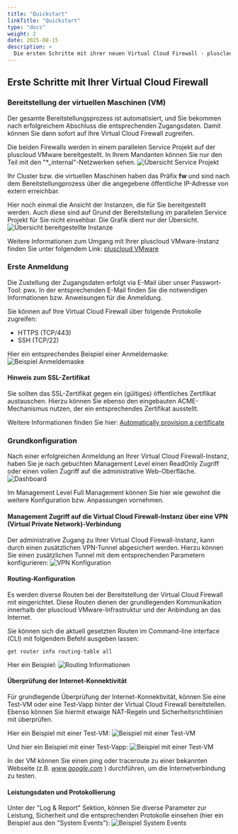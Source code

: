 ```yaml
---
title: "Quickstart"
linkTitle: "Quickstart"
type: "docs"
weight: 2
date: 2025-08-15
description: >
  Die ersten Schritte mit ihrer neuen Virtual Cloud Firewall - pluscloud VMware
---
```


## Erste Schritte mit Ihrer Virtual Cloud Firewall

### Bereitstellung der virtuellen Maschinen (VM)

Der gesamte Bereitstellungsprozess ist automatisiert, und Sie bekommen nach erfolgreichem Abschluss die entsprechenden Zugangsdaten. Damit können Sie dann sofort auf Ihre Virtual Cloud Firewall zugreifen.

Die beiden Firewalls werden in einem parallelen Service Projekt auf der pluscloud VMware bereitgestellt. In Ihrem Mandanten können Sie nur den Teil mit den "*_internal"-Netzwerken sehen.
![Übersicht Service Projekt](01_vcfw_pcv_serviceproject.png)

Ihr Cluster bzw. die virtuellen Maschinen haben das Präfix **fw** und sind nach dem Bereitstellungprozess über die angegebene öffentliche IP-Adresse von extern erreichbar.

Hier noch einmal die Ansicht der Instanzen, die für Sie bereitgestellt werden. Auch diese sind auf Grund der Bereitstellung im parallelen Service Projekt für Sie nicht einsehbar. Die Grafik dient nur der Übersicht.
![Übersicht bereitgestellte Instanze](02_vcfw_pcv_instance_overview.png)

Weitere Informationen zum Umgang mit Ihrer pluscloud VMware-Instanz finden Sie unter folgendem Link:
[pluscloud VMware](https://docs.plusserver.com/de/compute/pluscloudvmware/)

### Erste Anmeldung

Die Zustellung der Zugangsdaten erfolgt via E-Mail über unser Passwort-Tool: pwx. In der entsprechenden E-Mail finden Sie die notwendigen Informationen bzw. Anweisungen für die Anmeldung.

Sie können auf Ihre Virtual Cloud Firewall über folgende Protokolle zugreifen:

* HTTPS (TCP/443)
* SSH (TCP/22)

Hier ein entsprechendes Beispiel einer Anmeldemaske:
![Beispiel Anmeldemaske](03_vcfw_pcv_login_screen.png)

#### Hinweis zum SSL-Zertifikat

Sie sollten das SSL-Zertifikat gegen ein (gültiges) öffentliches Zertifikat austauschen. Hierzu können Sie ebenso den eingebauten ACME-Mechanismus nutzen, der ein entsprechendes Zertifikat ausstellt.

Weitere Informationen finden Sie hier:
[Automatically provision a certificate](https://docs.fortinet.com/document/fortigate/7.4.0/administration-guide/822087/automatically-provision-a-certificate)

### Grundkonfiguration

Nach einer erfolgreichen Anmeldung an Ihrer Virtual Cloud Firewall-Instanz, haben Sie je nach gebuchten Management Level einen ReadOnly Zugriff oder einen vollen Zugriff auf die administrative Web-Oberfläche.
![Dashboard](04_vcfw_pcv_dashboard.png)

Im Management Level Full Management können Sie hier wie gewohnt die weitere Konfiguration bzw. Anpassungen vornehmen.

#### Management Zugriff auf die Virtual Cloud Firewall-Instanz über eine VPN (Virtual Private Network)-Verbindung

Der administrative Zugang zu Ihrer Virtual Cloud Firewall-Instanz, kann durch einen zusätzlichen VPN-Tunnel abgesichert werden. Hierzu können Sie einen zusätzlichen Tunnel mit dem entsprechenden Parametern konfigurieren:
![VPN Konfiguration](05_vcfw_pcv_vpn.png)

#### Routing-Konfiguration

Es werden diverse Routen bei der Bereitstellung der Virtual Cloud Firewall mit eingerichtet. Diese Routen dienen der grundlegenden Kommunikation innerhalb der
pluscloud VMware-Infrastruktur und der Anbindung an das Internet.

Sie können sich die aktuell gesetzten Routen im Command-line interface (CLI) mit folgendem Befehl ausgeben lassen:

```console
get router info routing-table all
```

Hier ein Beispiel:
![Routing Informationen](06_vcfw_pcv_routing_information.png)

#### Überprüfung der Internet-Konnektivität

Für grundlegende Überprüfung der Internet-Konnektivität, können Sie eine Test-VM oder eine Test-Vapp hinter der Virtual Cloud Firewall bereitstellen. Ebenso können Sie hiermit etwaige NAT-Regeln und Sicherheitsrichtlinien mit überprüfen.

Hier ein Beispiel mit einer Test-VM:
![Beispiel mit einer Test-VM](07_vcfw_pcv_example_test_vm.png)

Und hier ein Beispiel mit einer Test-Vapp:
![Beispiel mit einer Test-VM](08_vcfw_pcv_example_test_vapp.png)

In der VM können Sie einen ping oder traceroute zu einer bekannten Webseite (z.B. *www.google.com* ) durchführen, um die Internetverbindung zu testen.

#### Leistungsdaten und Protokollierung

Unter der "Log & Report" Sektion, können Sie diverse Parameter zur Leistung, Sicherheit und die entsprechenden Protokolle einsehen (hier ein Beispiel aus den "System Events"):
![Beispiel System Events](09_vcfw_pcv_example_system_events.png)
